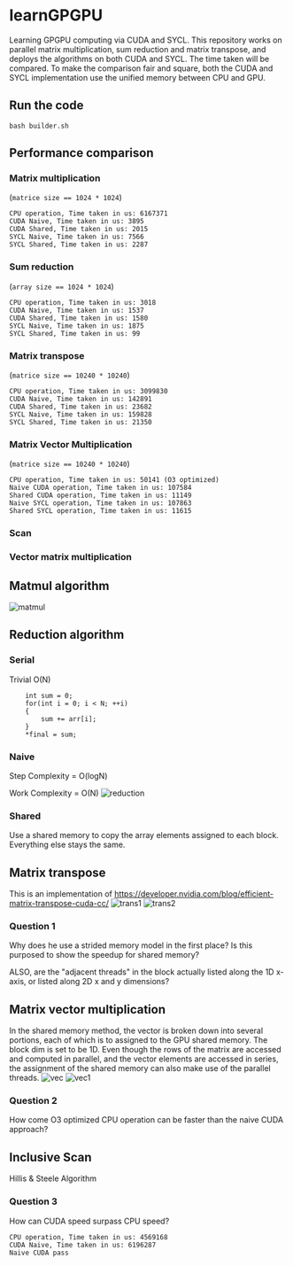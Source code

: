 # learnGPGPU
Learning GPGPU computing via CUDA and SYCL. This repository works on parallel matrix multiplication, sum reduction and matrix transpose, and deploys the algorithms on both CUDA and SYCL. The time taken will be compared. To make the comparison fair and square, both the CUDA and SYCL implementation use the unified memory between CPU and GPU.
## Run the code
`bash builder.sh`
## Performance comparison
### Matrix multiplication
(`matrice size == 1024 * 1024`)
```
CPU operation, Time taken in us: 6167371
CUDA Naive, Time taken in us: 3895
CUDA Shared, Time taken in us: 2015
SYCL Naive, Time taken in us: 7566
SYCL Shared, Time taken in us: 2287
```
### Sum reduction
(`array size == 1024 * 1024`)
```
CPU operation, Time taken in us: 3018
CUDA Naive, Time taken in us: 1537
CUDA Shared, Time taken in us: 1580
SYCL Naive, Time taken in us: 1875
SYCL Shared, Time taken in us: 99
```
### Matrix transpose
(`matrice size == 10240 * 10240`)
```
CPU operation, Time taken in us: 3099830
CUDA Naive, Time taken in us: 142891
CUDA Shared, Time taken in us: 23682
SYCL Naive, Time taken in us: 159828
SYCL Shared, Time taken in us: 21350
```
### Matrix Vector Multiplication
(`matrice size == 10240 * 10240`)
```
CPU operation, Time taken in us: 50141 (O3 optimized)
Naive CUDA operation, Time taken in us: 107584
Shared CUDA operation, Time taken in us: 11149
Naive SYCL operation, Time taken in us: 107863
Shared SYCL operation, Time taken in us: 11615
```
### Scan
### Vector matrix multiplication

## Matmul algorithm
![matmul](figures/f36a9ec57abdae322bd116c18df0cbe.jpg)
## Reduction algorithm
### Serial
Trivial O(N)
```
    int sum = 0;
    for(int i = 0; i < N; ++i)
    {
        sum += arr[i];
    }
    *final = sum;
```
### Naive
Step Complexity = O(logN)

Work Complexity = O(N)
![reduction](figures/reduction.jpg)
### Shared
Use a shared memory to copy the array elements assigned to each block. Everything else stays the same.

## Matrix transpose
This is an implementation of https://developer.nvidia.com/blog/efficient-matrix-transpose-cuda-cc/
![trans1](figures/trans1.bmp)
![trans2](figures/trans2.bmp)
### Question 1
Why does he use a strided memory model in the first place? Is this purposed to show the speedup for shared memory?

ALSO, are the "adjacent threads" in the block actually listed along the 1D x-axis, or listed along 2D x and y dimensions?

## Matrix vector multiplication
In the shared memory method, the vector is broken down into several portions, each of which is to assigned to the GPU shared memory. The block dim is set to be 1D. Even though the rows of the matrix are accessed and computed in parallel, and the vector elements are accessed in series, the assignment of the shared memory can also make use of the parallel threads.
![vec](figures/vec.bmp)
![vec1](figures/vec1.bmp)
### Question 2
How come O3 optimized CPU operation can be faster than the naive CUDA approach?

## Inclusive Scan
Hillis & Steele Algorithm
### Question 3
How can CUDA speed surpass CPU speed?
```
CPU operation, Time taken in us: 4569168
CUDA Naive, Time taken in us: 6196287
Naive CUDA pass
```